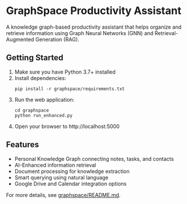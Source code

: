 # GraphSpace Productivity Assistant

A knowledge graph-based productivity assistant that helps organize and retrieve information using Graph Neural Networks (GNN) and Retrieval-Augmented Generation (RAG).

## Getting Started

1. Make sure you have Python 3.7+ installed
2. Install dependencies:
   ```
   pip install -r graphspace/requirements.txt
   ```
3. Run the web application:
   ```
   cd graphspace
   python run_enhanced.py
   ```
4. Open your browser to http://localhost:5000

## Features

- Personal Knowledge Graph connecting notes, tasks, and contacts
- AI-Enhanced information retrieval
- Document processing for knowledge extraction
- Smart querying using natural language
- Google Drive and Calendar integration options

For more details, see [graphspace/README.md](graphspace/README.md).
